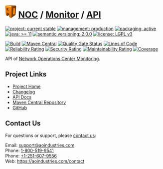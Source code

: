 # [<img src="ao-logo.png" alt="AO Logo" width="35" height="40">](https://github.com/ao-apps) [NOC](https://github.com/ao-apps/noc) / [Monitor](https://github.com/ao-apps/noc-monitor) / [API](https://github.com/ao-apps/noc-monitor-api)

[![project: current stable](https://aoindustries.com/ao-badges/project-current-stable.svg)](https://aoindustries.com/life-cycle#project-current-stable)
[![management: production](https://aoindustries.com/ao-badges/management-production.svg)](https://aoindustries.com/life-cycle#management-production)
[![packaging: active](https://aoindustries.com/ao-badges/packaging-active.svg)](https://aoindustries.com/life-cycle#packaging-active)  
[![java: &gt;= 11](https://aoindustries.com/ao-badges/java-11.svg)](https://docs.oracle.com/en/java/javase/11/)
[![semantic versioning: 2.0.0](https://aoindustries.com/ao-badges/semver-2.0.0.svg)](http://semver.org/spec/v2.0.0.html)
[![license: LGPL v3](https://aoindustries.com/ao-badges/license-lgpl-3.0.svg)](https://www.gnu.org/licenses/lgpl-3.0)

[![Build](https://github.com/ao-apps/noc-monitor-api/workflows/Build/badge.svg?branch=master)](https://github.com/ao-apps/noc-monitor-api/actions?query=workflow%3ABuild)
[![Maven Central](https://maven-badges.herokuapp.com/maven-central/com.aoindustries/noc-monitor-api/badge.svg)](https://maven-badges.herokuapp.com/maven-central/com.aoindustries/noc-monitor-api)
[![Quality Gate Status](https://sonarcloud.io/api/project_badges/measure?branch=master&project=com.aoapps.platform%3Anoc-monitor-api&metric=alert_status)](https://sonarcloud.io/dashboard?branch=master&id=com.aoapps.platform%3Anoc-monitor-api)
[![Lines of Code](https://sonarcloud.io/api/project_badges/measure?branch=master&project=com.aoapps.platform%3Anoc-monitor-api&metric=ncloc)](https://sonarcloud.io/component_measures?branch=master&id=com.aoapps.platform%3Anoc-monitor-api&metric=ncloc)  
[![Reliability Rating](https://sonarcloud.io/api/project_badges/measure?branch=master&project=com.aoapps.platform%3Anoc-monitor-api&metric=reliability_rating)](https://sonarcloud.io/component_measures?branch=master&id=com.aoapps.platform%3Anoc-monitor-api&metric=Reliability)
[![Security Rating](https://sonarcloud.io/api/project_badges/measure?branch=master&project=com.aoapps.platform%3Anoc-monitor-api&metric=security_rating)](https://sonarcloud.io/component_measures?branch=master&id=com.aoapps.platform%3Anoc-monitor-api&metric=Security)
[![Maintainability Rating](https://sonarcloud.io/api/project_badges/measure?branch=master&project=com.aoapps.platform%3Anoc-monitor-api&metric=sqale_rating)](https://sonarcloud.io/component_measures?branch=master&id=com.aoapps.platform%3Anoc-monitor-api&metric=Maintainability)
[![Coverage](https://sonarcloud.io/api/project_badges/measure?branch=master&project=com.aoapps.platform%3Anoc-monitor-api&metric=coverage)](https://sonarcloud.io/component_measures?branch=master&id=com.aoapps.platform%3Anoc-monitor-api&metric=Coverage)

API of [Network Operations Center Monitoring](https://github.com/ao-apps/noc-monitor).

## Project Links
* [Project Home](https://aoindustries.com/noc/monitor/api/)
* [Changelog](https://aoindustries.com/noc/monitor/api/changelog)
* [API Docs](https://aoindustries.com/noc/monitor/api/apidocs/)
* [Maven Central Repository](https://search.maven.org/artifact/com.aoindustries/noc-monitor-api)
* [GitHub](https://github.com/ao-apps/noc-monitor-api)

## Contact Us
For questions or support, please [contact us](https://aoindustries.com/contact):

Email: [support@aoindustries.com](mailto:support@aoindustries.com)  
Phone: [1-800-519-9541](tel:1-800-519-9541)  
Phone: [+1-251-607-9556](tel:+1-251-607-9556)  
Web: https://aoindustries.com/contact
